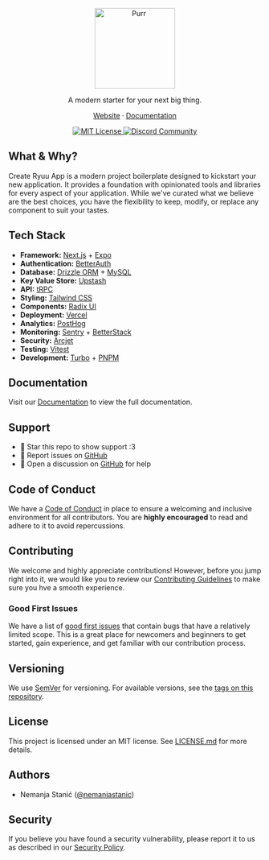 <p align="center">
  <picture>
    <source media="(prefers-color-scheme: dark)" srcset="https://cdn.purr.gg/DargW5gB3W5Z.png">
    <source media="(prefers-color-scheme: light)" srcset="https://cdn.purr.gg/EWwq3GD8sJH3.png">
    <img alt="Purr" src="https://cdn.purr.gg/EWwq3GD8sJH3.png" width="160">
  </picture>
</p>

<p align="center">
  A modern starter for your next big thing.
</p>

<p align="center">
  <a href="https://create.purr.gg">Website</a>
  ·
  <a href="https://create.purr.gg/docs">Documentation</a>
</p>

<p align="center">
  <a href="LICENSE.md">
    <img src="https://img.shields.io/github/license/nemanjastanic/create-purr-app?style=for-the-badge&labelColor=000000" alt="MIT License">
  </a>
  <a href="https://discord.gg/YaarU42KxQ">
    <img src="https://img.shields.io/discord/1131068064637649048?style=for-the-badge&labelColor=000000&color=5865F2&label=Discord" alt="Discord Community">
  </a>
</p>

## What & Why?

Create Ryuu App is a modern project boilerplate designed to kickstart your new application. It provides a foundation with opinionated tools and libraries for every aspect of your application. While we've curated what we believe are the best choices, you have the flexibility to keep, modify, or replace any component to suit your tastes.

## Tech Stack

- **Framework:** [Next.js](https://nextjs.org) + [Expo](https://expo.dev)
- **Authentication:** [BetterAuth](https://better-auth.com)
- **Database:** [Drizzle ORM](https://orm.drizzle.team) + [MySQL](https://mysql.com)
- **Key Value Store:** [Upstash](https://upstash.com)
- **API:** [tRPC](https://trpc.io)
- **Styling:** [Tailwind CSS](https://tailwindcss.com)
- **Components:** [Radix UI](https://radix-ui.com/primitives)
- **Deployment:** [Vercel](https://vercel.com)
- **Analytics:** [PostHog](https://posthog.com)
- **Monitoring:** [Sentry](https://sentry.io) + [BetterStack](https://betterstack.com)
- **Security:** [Arcjet](https://arcjet.com)
- **Testing:** [Vitest](https://vitest.dev)
- **Development:** [Turbo](https://turbo.build) + [PNPM](https://pnpm.io)

## Documentation

Visit our [Documentation](https://create.purr.gg/docs) to view the full documentation.

## Support

- 🌟 Star this repo to show support :3
- 🎯 Report issues on [GitHub](https://github.com/nemanjastanic/create-purr-app/issues)
- 💬 Open a discussion on [GitHub](https://github.com/nemanjastanic/create-purr-app/discussions) for help

## Code of Conduct

We have a [Code of Conduct](CODE_OF_CONDUCT.md) in place to ensure a welcoming and inclusive environment for all contributors. You are **highly encouraged** to read and adhere to it to avoid repercussions.

## Contributing

We welcome and highly appreciate contributions! However, before you jump right into it, we would like you to review our [Contributing Guidelines](CONTRIBUTING.md) to make sure you hve a smooth experience.

### Good First Issues

We have a list of [good first issues](https://github.com/nemanjastanic/purr/issues?q=is:open+is:issue+label:%22good+first+issue%22) that contain bugs that have a relatively limited scope. This is a great place for newcomers and beginners to get started, gain experience, and get familiar with our contribution process.

## Versioning

We use [SemVer](http://semver.org) for versioning. For available versions, see the [tags on this repository](https://github.com/nemanjastanic/create-purr-app/tags).

## License

This project is licensed under an MIT license. See [LICENSE.md](LICENSE.md) for more details.

## Authors

- Nemanja Stanić ([@nemanjastanic](https://github.com/nemanjastanic))

## Security

If you believe you have found a security vulnerability, please report it to us as described in our [Security Policy](SECURITY.md).
